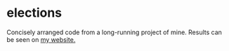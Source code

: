 # elections
Concisely arranged code from a long-running project of mine. Results can be seen on [my website.](https://bengordon.dev/projects/elections/)
